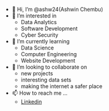 - 👋 Hi, I’m @ashw24(Ashwin Chembu)
- 👀 I’m interested in 
  - Data Analytics
  - Software Development    
  - Cyber Security
- 🌱 I’m currently learning
  -  Data Science
  -  Computer Engineering
  -  Website Development
- 💞️ I’m looking to collaborate on 
  - new projects
  - interesting data sets
  - making the internet a safer place
- 📫 How to reach me ...
  - [Linkedin](https://www.linkedin.com/in/ashwin-chembu-a5292b205/)

<!---
ashw24/ashw24 is a ✨ special ✨ repository because its `README.md` (this file) appears on your GitHub profile.
You can click the Preview link to take a look at your changes.
--->
